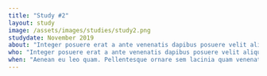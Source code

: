 ```yaml
---
title: "Study #2"
layout: study
image: /assets/images/studies/study2.png
studydate: November 2019
about: "Integer posuere erat a ante venenatis dapibus posuere velit aliquet. Fusce dapibus, tellus ac cursus commodo, tortor mauris condimentum nibh, ut fermentum massa justo sit amet risus. Etiam porta sem malesuada magna mollis euismod. Nullam id dolor id nibh ultricies vehicula ut id elit. Lorem ipsum dolor sit amet, consectetur adipiscing elit. Cras justo odio, dapibus ac facilisis in, egestas eget quam."
who: "Integer posuere erat a ante venenatis dapibus posuere velit aliquet. Maecenas faucibus mollis interdum. Vivamus sagittis lacus vel augue laoreet rutrum faucibus dolor auctor. Curabitur blandit tempus porttitor. Donec sed odio dui. Lorem ipsum dolor sit amet, consectetur adipiscing elit."
when: "Aenean eu leo quam. Pellentesque ornare sem lacinia quam venenatis vestibulum. Nullam quis risus eget urna mollis ornare vel eu leo. Praesent commodo cursus magna, vel scelerisque nisl consectetur et.Aenean eu leo quam. Pellentesque ornare sem lacinia quam venenatis vestibulum. Nullam quis risus eget urna mollis ornare vel eu leo."
---
```

